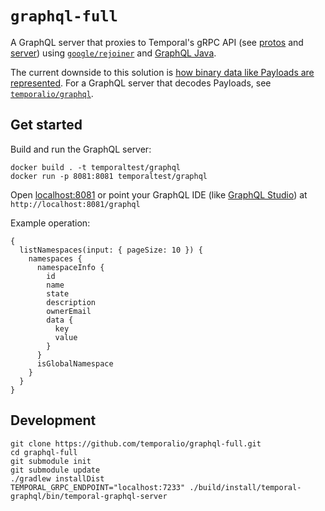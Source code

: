 # `graphql-full`

A GraphQL server that proxies to Temporal's gRPC API (see [protos](https://github.com/temporalio/api/) and [server](https://github.com/temporalio/temporal)) using [`google/rejoiner`](https://github.com/google/rejoiner) and [GraphQL Java](https://www.graphql-java.com/).

The current downside to this solution is [how binary data like Payloads are represented](https://github.com/temporalio/graphql-full/issues/14). For a GraphQL server that decodes Payloads, see [`temporalio/graphql`](https://github.com/temporalio/graphql).

## Get started

Build and run the GraphQL server:

```
docker build . -t temporaltest/graphql
docker run -p 8081:8081 temporaltest/graphql
```

Open [localhost:8081](http://localhost:8081/) or point your GraphQL IDE (like [GraphQL Studio](https://studio.apollographql.com/sandbox/explorer)) at `http://localhost:8081/graphql`

Example operation:

```gql
{
  listNamespaces(input: { pageSize: 10 }) {
    namespaces {
      namespaceInfo {
        id
        name
        state
        description
        ownerEmail
        data {
          key
          value
        }
      }
      isGlobalNamespace
    }
  }
}
```

## Development

```
git clone https://github.com/temporalio/graphql-full.git
cd graphql-full
git submodule init
git submodule update
./gradlew installDist
TEMPORAL_GRPC_ENDPOINT="localhost:7233" ./build/install/temporal-graphql/bin/temporal-graphql-server
```


